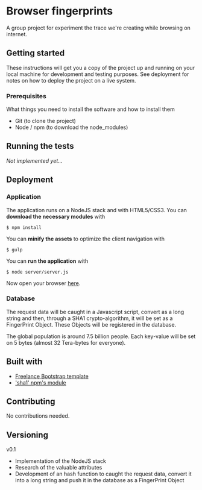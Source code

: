 # Browser fingerprints

A group project for experiment the trace we're creating while browsing
on internet.

## Getting started

These instructions will get you a copy of the project up and 
running on your local machine for development and testing purposes. 
See deployment for notes on how to deploy the project on a live 
system.

### Prerequisites

What things you need to install the software and how to install them

* Git (to clone the project)
* Node / npm (to download the node_modules)

## Running the tests

_Not implemented yet..._

## Deployment

### Application

The application runs on a NodeJS stack and with HTML5/CSS3. 
You can __download the necessary modules__ with

```shell
$ npm install
```

You can __minify the assets__ to optimize the client navigation with

```shell
$ gulp
```

You can __run the application__ with

```shell
$ node server/server.js
```

Now open your browser [here](http://localhost:3000).

### Database

The request data will be caught in a Javascript script, convert as
a long string and then, through a SHA1 crypto-algorithm, it will 
be set as a FingerPrint Object. These Objects will be registered in 
the database.

The global population is around 7.5 billion people. Each key-value
will be set on 5 bytes (almost 32 Tera-bytes for everyone).

## Built with

* [Freelance Bootstrap template](https://startbootstrap.com/template-overviews/freelancer/)
* ['sha1' npm's module](https://www.npmjs.com/package/sha1)

## Contributing

No contributions needed.

## Versioning

v0.1

* Implementation of the NodeJS stack
* Research of the valuable attributes
* Development of an hash function to caught the request data, convert it into a long string and push it in the database as a FingerPrint Object
